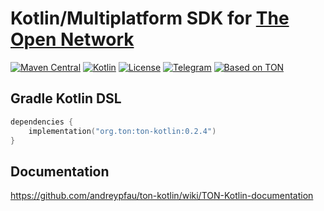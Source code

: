 # Kotlin/Multiplatform SDK for [The Open Network](https://ton.org)

[![Maven Central][maven-central-svg]][maven-central]
[![Kotlin][kotlin-svg]][kotlin]
[![License][license-svg]][license]
[![Telegram][telegram-svg]][telegram]
[![Based on TON][ton-svg]][ton]


## Gradle Kotlin DSL

```kotlin
dependencies {
    implementation("org.ton:ton-kotlin:0.2.4")
}
```

## Documentation

https://github.com/andreypfau/ton-kotlin/wiki/TON-Kotlin-documentation

<!-- Badges -->

[maven-central]: https://search.maven.org/artifact/org.ton/ton-kotlin

[license]: LICENSE
[kotlin]: http://kotlinlang.org
[ton]: https://ton.org
[telegram]: https://t.me/tonkotlin

[maven-central-svg]: https://img.shields.io/maven-central/v/org.ton/ton-kotlin?color=blue
[kotlin-svg]: https://img.shields.io/badge/Kotlin-1.7.22-blue.svg?logo=kotlin
[telegram-svg]: https://img.shields.io/badge/Telegram-join%20chat-blue.svg?logo=telegram
[ton-svg]: https://img.shields.io/badge/Based%20on-TON-blue
[license-svg]: https://img.shields.io/github/license/andreypfau/ton-kotlin?color=blue
